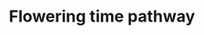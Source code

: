 ---
annotations:
- type: Pathway Ontology
  value: signaling pathway
authors:
- MaintBot
- AlexanderPico
- Mbluemel
- Fehrhart
- Eweitz
description: Barley (Hordeum vulgare L.), a cereal species with major economic and
  agricultural impact, is a facultative long-day plant, i.e. it flowers earlier in
  response to long days than to short days. Flowering time genes of the photoperiod,
  vernalization and circadian clock pathways are best studied in barley. The Ppd-H1
  gene, a pseudo-response regulator gene, is thought to be key for flowering induction
  under long days. Further important genes which convey flowering in barley under
  both photoperiods are homologs of FLOWERING LOCUS T (FT) and CONSTANS (CO). Flowering
  in response to vernalization is economically important in temperate cereals like
  barley and wheat and is controlled by the interaction of Vrn-H1 and Vrn-H2.
last-edited: 2021-05-19
organisms:
- Hordeum vulgare
redirect_from:
- /index.php/Pathway:WP2625
- /instance/WP2625
schema-jsonld:
- '@context': https://schema.org/
  '@id': https://wikipathways.github.io/pathways/WP2625.html
  '@type': Dataset
  creator:
    '@type': Organization
    name: WikiPathways
  description: Barley (Hordeum vulgare L.), a cereal species with major economic and
    agricultural impact, is a facultative long-day plant, i.e. it flowers earlier
    in response to long days than to short days. Flowering time genes of the photoperiod,
    vernalization and circadian clock pathways are best studied in barley. The Ppd-H1
    gene, a pseudo-response regulator gene, is thought to be key for flowering induction
    under long days. Further important genes which convey flowering in barley under
    both photoperiods are homologs of FLOWERING LOCUS T (FT) and CONSTANS (CO). Flowering
    in response to vernalization is economically important in temperate cereals like
    barley and wheat and is controlled by the interaction of Vrn-H1 and Vrn-H2.
  keywords:
  - (HvFT1)
  - HvGI
  - Ppd-H2
  - (HvPRR7)
  - HvCO9
  - HvCO1
  - HvELF3
  - HvCEN
  - HvLUX1
  - VRN-H2
  - HvFT2
  - HvCO2
  - HvFT4
  - (Eam8)
  - (HvFT3)
  - Ppd-H1
  - VRN-H1
  - VRN-H3
  license: CC0
  name: Flowering time pathway
seo: CreativeWork
title: Flowering time pathway
wpid: WP2625
---